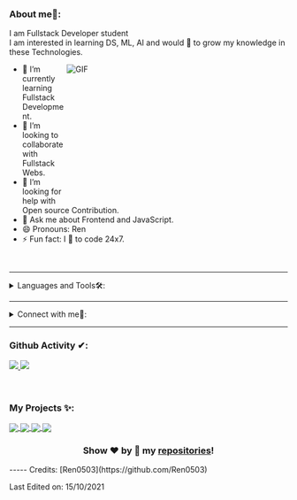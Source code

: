 
### About me🧑:
I am Fullstack Developer student<br/>
I am interested in learning DS, ML, AI and would 💖 to grow my knowledge in these Technologies.

<img align="right" alt="GIF" src="https://owaisnoor.info/blog/wp-content/uploads/2019/03/maxresdefault.jpg" width="400" height="250" />

- 🌱 I’m currently learning Fullstack Development.
- 👯 I’m looking to collaborate with Fullstack Webs.
- 🤔 I’m looking for help with Open source Contribution.
- 💬 Ask me about Frontend and JavaScript.
- 😄 Pronouns: Ren
- ⚡ Fun fact: I 💖 to code 24x7.

<br/>

---

<details>
<summary>
Languages and Tools🛠:
</summary>
  <br/>
<code><img height="20" src="https://raw.githubusercontent.com/github/explore/80688e429a7d4ef2fca1e82350fe8e3517d3494d/topics/html/html.png"></code>
<code><img height="20" src="https://raw.githubusercontent.com/github/explore/80688e429a7d4ef2fca1e82350fe8e3517d3494d/topics/css/css.png"></code>
<code><img height="20" src="https://raw.githubusercontent.com/github/explore/80688e429a7d4ef2fca1e82350fe8e3517d3494d/topics/javascript/javascript.png"></code>
<code><img height="20" src="https://raw.githubusercontent.com/github/explore/80688e429a7d4ef2fca1e82350fe8e3517d3494d/topics/react/react.png"></code> 
<code><img height="20" src="https://raw.githubusercontent.com/github/explore/80688e429a7d4ef2fca1e82350fe8e3517d3494d/topics/redux/redux.png"></code> 
<code><img height="20" src="https://raw.githubusercontent.com/github/explore/80688e429a7d4ef2fca1e82350fe8e3517d3494d/topics/nodejs/nodejs.png"></code>
<code><img height="20" src="https://raw.githubusercontent.com/github/explore/80688e429a7d4ef2fca1e82350fe8e3517d3494d/topics/express/express.png"></code>
<code><img height="20" src="https://raw.githubusercontent.com/github/explore/80688e429a7d4ef2fca1e82350fe8e3517d3494d/topics/git/git.png"></code>
<code><img height="20" src="https://upload.wikimedia.org/wikipedia/commons/thumb/a/ae/Github-desktop-logo-symbol.svg/1024px-Github-desktop-logo-symbol.svg.png"></code>
<code><img height="20" src="https://raw.githubusercontent.com/github/explore/80688e429a7d4ef2fca1e82350fe8e3517d3494d/topics/mongodb/mongodb.png"></code>
<code><img height="20" src="https://raw.githubusercontent.com/github/explore/80688e429a7d4ef2fca1e82350fe8e3517d3494d/topics/postgresql/postgresql.png"></code>
<code><img height="20" src="https://upload.wikimedia.org/wikipedia/commons/thumb/b/b2/Bootstrap_logo.svg/1024px-Bootstrap_logo.svg.png"></code>
<code><img height="20" src="https://upload.wikimedia.org/wikipedia/en/d/d2/Sublime_Text_3_logo.png"></code>
<code><img height="20" src="https://upload.wikimedia.org/wikipedia/commons/thumb/9/9a/Visual_Studio_Code_1.35_icon.svg/1024px-Visual_Studio_Code_1.35_icon.svg.png"></code>
<code><img height="20" src="https://raw.githubusercontent.com/github/explore/80688e429a7d4ef2fca1e82350fe8e3517d3494d/topics/python/python.png"></code>
</details>

---

<details>
<summary> Connect with me🤝: </summary>  

<br/>

<a href="https://github.com/Ren0503">
  <img align="left" alt="Ren's Github" width="22px" src="https://upload.wikimedia.org/wikipedia/commons/thumb/a/ae/Github-desktop-logo-symbol.svg/1024px-Github-desktop-logo-symbol.svg.png" />
</a>

<a href="https://www.instagram.com/elchemist0503/">
  <img align="left" alt="Ren's Instagram" width="22px" src="https://upload.wikimedia.org/wikipedia/commons/thumb/a/a5/Instagram_icon.png/600px-Instagram_icon.png" />
</a>

<a href="https://www.facebook.com/elchemist.0503">
  <img align="left" alt="Ren's Facebook" width="22px" src="https://facebookbrand.com/wp-content/uploads/2019/04/f_logo_RGB-Hex-Blue_512.png?w=512&h=512" />
</a>

<a href="https://twitter.com/Elchemist0503">
  <img align="left" alt="Ren's Twitter" width="22px" src="https://cdn2.iconfinder.com/data/icons/metro-uinvert-dock/256/Twitter_NEW.png" />
</a>

<a href="https://linkedin.com/in/tien-ly-7559941b3/">
  <img align="left" alt="Ren's Linkdein" width="22px" src="https://cdn3.iconfinder.com/data/icons/inficons/512/linkedin.png" />
</a>

<br/>

</details>

---

### Github Activity ✔:

<a href="https://github.com/Ren0503">
  <img  src="https://github-readme-stats.vercel.app/api/top-langs/?username=Ren0503&theme=tokyonight" />
</a>

<a href="https://github.com/Ren0503">
  <img  src="https://activity-graph.herokuapp.com/graph?username=Ren0503&theme=github" />
</a>

<br/>
<br/>
<br/>

### My Projects ✨:
  
<a href="https://github.com/Ren0503/crushbook-js-ecommerce">
  <img align="center" src="https://github-readme-stats.vercel.app/api/pin/?username=Ren0503&repo=crushbook-js-ecommerce&theme=tokyonight" />
</a>

<a href="https://github.com/Ren0503/limbo-js-social-network">
  <img align="center" src="https://github-readme-stats.vercel.app/api/pin/?username=Ren0503&repo=limbo-js-social-network&theme=tokyonight" />
</a>

<a href="https://github.com/Ren0503/zenzen-js-share-video">
 <img align="center" src="https://github-readme-stats.vercel.app/api/pin/?username=Ren0503&repo=zenzen-js-share-video&theme=tokyonight" />
</a>

<a href="https://github.com/Ren0503/magnifier-js-forum">
 <img align="center" src="https://github-readme-stats.vercel.app/api/pin/?username=Ren0503&repo=magnifier-js-forum&theme=tokyonight" />
</a>

<div align="center">
  

### Show ❤️ by 🌟 my [repositories](https://github.com/Ren0503?tab=repositories)!

</div>
-----
Credits: [Ren0503](https://github.com/Ren0503)

Last Edited on: 15/10/2021
